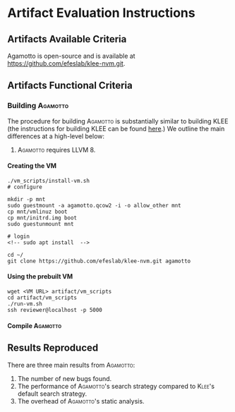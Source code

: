 # Artifact Evaluation Instructions

## Artifacts Available Criteria

Agamotto is open-source and is available at https://github.com/efeslab/klee-nvm.git.

## Artifacts Functional Criteria



### Building <span style="font-variant:small-caps;">Agamotto</span>

The procedure for building <span style="font-variant:small-caps;">Agamotto</span> is substantially similar to building KLEE
(the instructions for building KLEE can be found [here][klee-build].) We outline
the main differences at a high-level below:
1. <span style="font-variant:small-caps;">Agamotto</span> requires LLVM 8.


#### Creating the VM

```
./vm_scripts/install-vm.sh
# configure 

mkdir -p mnt
sudo guestmount -a agamotto.qcow2 -i -o allow_other mnt
cp mnt/vmlinuz boot
cp mnt/initrd.img boot
sudo guestunmount mnt

# login
<!-- sudo apt install  -->

cd ~/
git clone https://github.com/efeslab/klee-nvm.git agamotto 
```

#### Using the prebuilt VM

```
wget <VM URL> artifact/vm_scripts
cd artifact/vm_scripts
./run-vm.sh
ssh reviewer@localhost -p 5000

```

#### Compile <span style="font-variant:small-caps;">Agamotto</span>

## Results Reproduced

There are three main results from <span style="font-variant:small-caps;">Agamotto</span>:

1. The number of new bugs found.
2. The performance of <span style="font-variant:small-caps;">Agamotto</span>'s 
search strategy compared to <span style="font-variant:small-caps;">Klee</span>'s default search strategy.
3. The overhead of <span style="font-variant:small-caps;">Agamotto</span>'s static analysis.

[//]: # (Links below)

[klee-build]: http://klee.github.io/releases/docs/v1.3.0/build-llvm34/
